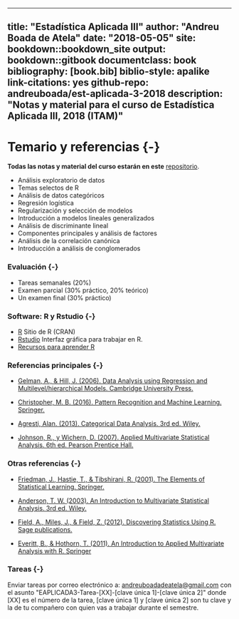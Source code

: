 
--- 
title: "Estadística Aplicada III"
author: "Andreu Boada de Atela"
date: "2018-05-05"
site: bookdown::bookdown_site
output: bookdown::gitbook
documentclass: book
bibliography: [book.bib]
biblio-style: apalike
link-citations: yes
github-repo: andreuboada/est-aplicada-3-2018
description: "Notas y material para el curso de Estadística Aplicada III, 2018 (ITAM)"
---

# Temario y referencias {-}

**Todas las notas y material del curso estarán en este** [repositorio](https://github.com/andreuboada/est-aplicada-3-2018).

- Análisis exploratorio de datos
- Temas selectos de R
- Análisis de datos categóricos
- Regresión logística 
- Regularización y selección de modelos
- Introducción a modelos lineales generalizados
- Análisis de discriminante lineal
- Componentes principales y análisis de factores
- Análisis de la correlación canónica
- Introducción a análisis de conglomerados

### Evaluación {-}

- Tareas semanales (20%)
- Examen parcial (30% práctico, 20% teórico)
- Un examen final (30% práctico)

### Software: R y Rstudio {-}

- [R](https://cran.r-project.org) Sitio de R (CRAN)
- [Rstudio](https://www.rstudio.com/products/RStudio/) Interfaz gráfica para trabajar en R.
- [Recursos para aprender R](https://www.rstudio.com/online-learning/#R)

### Referencias principales {-}

- [Gelman, A., & Hill, J. (2006). Data Analysis using Regression and Multilevel/hierarchical Models. Cambridge University Press.](https://www.amazon.com/gp/product/052168689X/)

- [Christopher, M. B. (2016). Pattern Recognition and Machine Learning. Springer.](http://www.springer.com/us/book/9780387310732)

- [Agresti, Alan. (2013). Categorical Data Analysis. 3rd ed. Wiley.](https://www.wiley.com/en-us/Categorical+Data+Analysis%2C+3rd+Edition-p-9780470463635)

- [Johnson, R., y Wichern, D. (2007). Applied Multivariate Statistical Analysis. 6th ed. Pearson Prentice Hall.](https://www.pearson.com/us/higher-education/program/Johnson-Applied-Multivariate-Statistical-Analysis-6th-Edition/PGM274834.html)

### Otras referencias {-}

- [Friedman, J., Hastie, T., & Tibshirani, R. (2001). The Elements of Statistical Learning. Springer.](https://web.stanford.edu/~hastie/ElemStatLearn/)

- [Anderson, T. W. (2003). An Introduction to Multivariate Statistical Analysis. 3rd ed. Wiley.](https://www.amazon.com/Introduction-Multivariate-Statistical-Analysis/dp/0471360910)
 
- [Field, A., Miles, J., & Field, Z. (2012). Discovering Statistics Using R. Sage publications.](https://www.amazon.com/Discovering-Statistics-Using-Andy-Field/dp/1446200469)

- [Everitt, B., & Hothorn, T. (2011). An Introduction to Applied Multivariate Analysis with R. Springer](https://www.amazon.com/Introduction-Applied-Multivariate-Analysis-Use/dp/1441996494)

### Tareas {-}

Enviar tareas por correo electrónico a: [andreuboadadeatela@gmail.com](andreuboadadeatela@gmail.com) con el asunto "EAPLICADA3-Tarea-[XX]-[clave única 1]-[clave única 2]" donde [XX] es el número de la tarea, [clave única 1] y [clave única 2] son tu clave y la de tu compañero con quien vas a trabajar durante el semestre.
